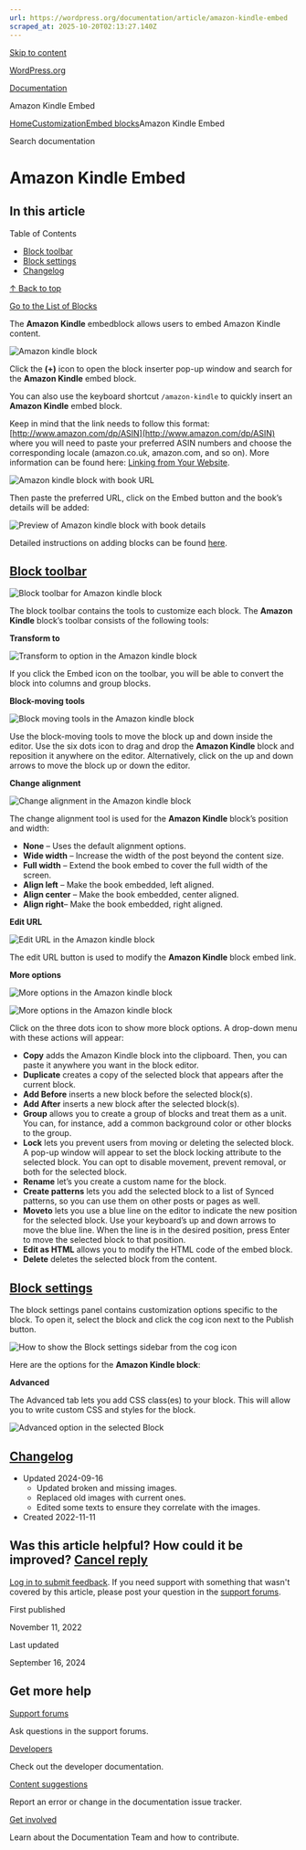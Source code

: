 ```yaml
---
url: https://wordpress.org/documentation/article/amazon-kindle-embed
scraped_at: 2025-10-20T02:13:27.140Z
---
```


[Skip to content](https://wordpress.org/documentation/article/amazon-kindle-embed/#wp--skip-link--target)

[WordPress.org](https://wordpress.org/)

[Documentation](https://wordpress.org/documentation)

Amazon Kindle Embed

[Home](https://wordpress.org/documentation)[Customization](https://wordpress.org/documentation/customization/)[Embed blocks](https://wordpress.org/documentation/category/embed-blocks/)Amazon Kindle Embed

Search documentation

# Amazon Kindle Embed

## In this article

Table of Contents

- [Block toolbar](https://wordpress.org/documentation/article/amazon-kindle-embed/#block-toolbar)
- [Block settings](https://wordpress.org/documentation/article/amazon-kindle-embed/#block-settings)
- [Changelog](https://wordpress.org/documentation/article/amazon-kindle-embed/#changelog)

[↑ Back to top](https://wordpress.org/documentation/article/amazon-kindle-embed/#wp--skip-link--target)

[Go to the List of Blocks](https://wordpress.org/documentation/article/blocks/)

The **Amazon Kindle** embedblock allows users to embed Amazon Kindle content.

![Amazon kindle block](https://wordpress.org/documentation/files/2022/11/image1-2.png)

Click the **(+)** icon to open the block inserter pop-up window and search for the **Amazon Kindle** embed block.

You can also use the keyboard shortcut `/amazon-kindle` to quickly insert an **Amazon Kindle** embed block.

Keep in mind that the link needs to follow this format: [http://www.amazon.com/dp/ASIN](http://www.amazon.com/dp/ASIN) where you will need to paste your preferred ASIN numbers and choose the corresponding locale (amazon.co.uk, amazon.com, and so on). More information can be found here: [Linking from Your Website](https://kdp.amazon.com/en_US/help/topic/G200652190).

![Amazon kindle block with book URL](https://wordpress.org/documentation/files/2022/11/image3-3.png)

Then paste the preferred URL, click on the Embed button and the book’s details will be added:

![Preview of Amazon kindle block with book details](https://wordpress.org/documentation/files/2022/11/image4-3.png)

Detailed instructions on adding blocks can be found [here](https://wordpress.org/documentation/article/wordpress-editor/#adding-a-block).

## [Block toolbar](https://wordpress.org/documentation/article/amazon-kindle-embed/\#block-toolbar)

![Block toolbar for Amazon kindle block](https://wordpress.org/documentation/files/2022/11/image6-2.png)

The block toolbar contains the tools to customize each block. The **Amazon Kindle** block’s toolbar consists of the following tools:

**Transform to**

![Transform to option in the Amazon kindle block](https://wordpress.org/documentation/files/2022/11/image9-4.png)

If you click the Embed icon on the toolbar, you will be able to convert the block into columns and group blocks.

**Block-moving tools**

![Block moving tools in the Amazon kindle block](https://wordpress.org/documentation/files/2022/11/image2-2.png)

Use the block-moving tools to move the block up and down inside the editor. Use the six dots icon to drag and drop the **Amazon Kindle** block and reposition it anywhere on the editor. Alternatively, click on the up and down arrows to move the block up or down the editor.

**Change alignment**

![Change alignment in the Amazon kindle block](https://wordpress.org/documentation/files/2022/11/image10.png)

The change alignment tool is used for the **Amazon Kindle** block’s position and width:

- **None** – Uses the default alignment options.
- **Wide width** – Increase the width of the post beyond the content size.
- **Full width** – Extend the book embed to cover the full width of the screen.
- **Align left** – Make the book embedded, left aligned.
- **Align center** – Make the book embedded, center aligned.
- **Align right**– Make the book embedded, right aligned.

**Edit URL**

![Edit URL in the Amazon kindle block](https://wordpress.org/documentation/files/2022/11/image11-2.png)

The edit URL button is used to modify the **Amazon Kindle** block embed link.

**More options**

![More options in the Amazon kindle block](https://wordpress.org/documentation/files/2022/11/image7-4.png)

![More options in the Amazon kindle block](https://wordpress.org/documentation/files/2022/11/image8-4.png)

Click on the three dots icon to show more block options. A drop-down menu with these actions will appear:

- **Copy** adds the Amazon Kindle block into the clipboard. Then, you can paste it anywhere you want in the block editor.
- **Duplicate** creates a copy of the selected block that appears after the current block.
- **Add Before** inserts a new block before the selected block(s).
- **Add After** inserts a new block after the selected block(s).
- **Group** allows you to create a group of blocks and treat them as a unit. You can, for instance, add a common background color or other blocks to the group.
- **Lock** lets you prevent users from moving or deleting the selected block. A pop-up window will appear to set the block locking attribute to the selected block. You can opt to disable movement, prevent removal, or both for the selected block.
- **Rename** let’s you create a custom name for the block.
- **Create patterns** lets you add the selected block to a list of Synced patterns, so you can use them on other posts or pages as well.
- **Moveto** lets you use a blue line on the editor to indicate the new position for the selected block. Use your keyboard’s up and down arrows to move the blue line. When the line is in the desired position, press Enter to move the selected block to that position.
- **Edit as HTML** allows you to modify the HTML code of the embed block.
- **Delete** deletes the selected block from the content.

## [Block settings](https://wordpress.org/documentation/article/amazon-kindle-embed/\#block-settings)

The block settings panel contains customization options specific to the block. To open it, select the block and click the cog icon next to the Publish button.

![How to show the Block settings sidebar from the cog icon](https://wordpress.org/documentation/files/2022/11/image11-1.png)

Here are the options for the **Amazon Kindle block**:

**Advanced**

The Advanced tab lets you add CSS class(es) to your block. This will allow you to write custom CSS and styles for the block.

![Advanced option in the selected Block](https://wordpress.org/documentation/files/2022/11/image5-1.png)

## [Changelog](https://wordpress.org/documentation/article/amazon-kindle-embed/\#changelog)

- Updated 2024-09-16
  - Updated broken and missing images.
  - Replaced old images with current ones.
  - Edited some texts to ensure they correlate with the images.
- Created 2022-11-11

## Was this article helpful? How could it be improved? [Cancel reply](https://wordpress.org/documentation/article/amazon-kindle-embed/\#respond)

[Log in to submit feedback](https://login.wordpress.org/?redirect_to=https%3A%2F%2Fwordpress.org%2Fdocumentation%2Farticle%2Famazon-kindle-embed%2F&locale=en_US). If you need support with something that wasn't covered by this article, please post your question in the [support forums](https://wordpress.org/support/forums/).

First published

November 11, 2022

Last updated

September 16, 2024

## Get more help

[Support forums](https://wordpress.org/support/forums/)

Ask questions in the support forums.

[Developers](https://developer.wordpress.org/)

Check out the developer documentation.

[Content suggestions](https://github.com/WordPress/Documentation-Issue-Tracker/issues)

Report an error or change in the documentation issue tracker.

[Get involved](https://make.wordpress.org/docs/)

Learn about the Documentation Team and how to contribute.